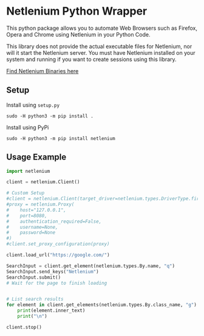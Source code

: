 # Netlenium Python Wrapper

This python package allows you to automate Web Browsers such as
Firefox, Opera and Chrome using Netlenium in your Python Code.


This library does not provide the actual executable files for
Netlenium, nor will it start the Netlenium server. You must
have Netlenium installed on your system and running if you want
to create sessions using this library.

[Find Netlenium Binaries here](https://netlenium.intellivoid.info/)

## Setup

Install using `setup.py`
```shell script
sudo -H python3 -m pip install .
```

Install using PyPi
```
sudo -H python3 -m pip install netlenium
```


## Usage Example

```python
import netlenium

client = netlenium.Client()

# Custom Setup
#client = netlenium.Client(target_driver=netlenium.types.DriverType.firefox)
#proxy = netlenium.Proxy(
#    host="127.0.0.1",
#    port=8080,
#    authentication_required=False,
#    username=None,
#    password=None
#)
#client.set_proxy_configuration(proxy)

client.load_url("https://google.com/")

SearchInput = client.get_element(netlenium.types.By.name, "q")
SearchInput.send_keys("Netlenium")
SearchInput.submit()
# Wait for the page to finish loading


# List search results
for element in client.get_elements(netlenium.types.By.class_name, "g"):
    print(element.inner_text)
    print("\n")

client.stop()
```